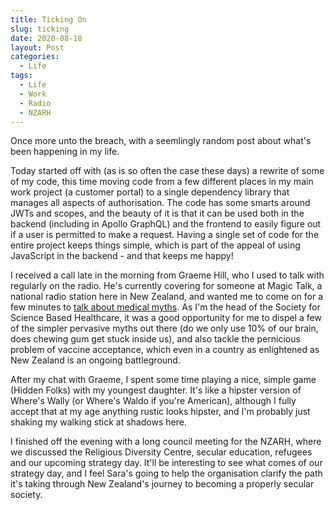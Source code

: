 ```yaml
---
title: Ticking On
slug: ticking
date: 2020-08-18
layout: Post
categories:
  - Life
tags:
  - Life
  - Work
  - Radio
  - NZARH
---
```


Once more unto the breach, with a seemlingly random post about what's been happening in my life.

<!-- more -->

Today started off with (as is so often the case these days) a rewrite of some of my code, this time moving code from a few different places in my main work project (a customer portal) to a single dependency library that manages all aspects of authorisation. The code has some smarts around JWTs and scopes, and the beauty of it is that it can be used both in the backend (including in Apollo GraphQL) and the frontend to easily figure out if a user is permitted to make a request. Having a single set of code for the entire project keeps things simple, which is part of the appeal of using JavaScript in the backend - and that keeps me happy!

I received a call late in the morning from Graeme Hill, who I used to talk with regularly on the radio. He's currently covering for someone at Magic Talk, a national radio station here in New Zealand, and wanted me to come on for a few minutes to [talk about medical myths](/blog/skepticism/2020/08/18/myths/). As I'm the head of the Society for Science Based Healthcare, it was a good opportunity for me to dispel a few of the simpler pervasive myths out there (do we only use 10% of our brain, does chewing gum get stuck inside us), and also tackle the pernicious problem of vaccine acceptance, which even in a country as enlightened as New Zealand is an ongoing battleground.

After my chat with Graeme, I spent some time playing a nice, simple game (Hidden Folks) with my youngest daughter. It's like a hipster version of Where's Wally (or Where's Waldo if you're American), although I fully accept that at my age anything rustic looks hipster, and I'm probably just shaking my walking stick at shadows here.

I finished off the evening with a long council meeting for the NZARH, where we discussed the Religious Diversity Centre, secular education, refugees and our upcoming strategy day. It'll be interesting to see what comes of our strategy day, and I feel Sara's going to help the organisation clarify the path it's taking through New Zealand's journey to becoming a properly secular society.
